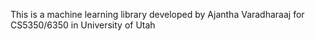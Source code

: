 This is a machine learning library developed by Ajantha Varadharaaj for CS5350/6350 in University of Utah
